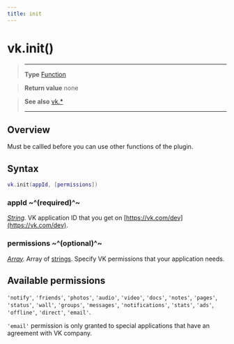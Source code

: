 ```yaml
---
title: init
---
```

# vk.init()

> --------------------- ------------------------------------------------------------------------------------------
> __Type__              [Function](https://docs.coronalabs.com/api/type/Function.html)

> __Return value__      none

> __See also__          [vk.*](/plugin/vk/)
> --------------------- ------------------------------------------------------------------------------------------

## Overview

Must be callled before you can use other functions of the plugin.

## Syntax
```lua
vk.init(appId, [permissions])
```
### appId ~^(required)^~
_[String](https://docs.coronalabs.com/api/type/String.html)._ VK application ID that you get on [https://vk.com/dev](https://vk.com/dev).

### permissions ~^(optional)^~
_[Array](https://docs.coronalabs.com/api/type/Array.html)._ Array of [strings](https://docs.coronalabs.com/api/type/String.html). Specify VK permissions that your application needs.

## Available permissions

`'notify'`, `'friends'`, `'photos'`, `'audio'`, `'video'`, `'docs'`, `'notes'`, `'pages'`, `'status'`, `'wall'`, `'groups'`, `'messages'`, `'notifications'`, `'stats'`, `'ads'`, `'offline'`, `'direct'`, `'email'`.

`'email'` permission is only granted to special applications that have an agreement with VK company.
